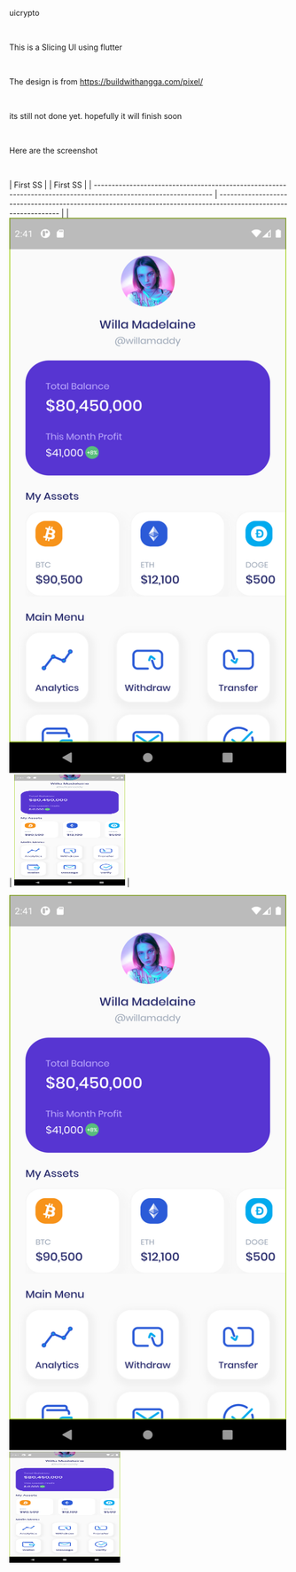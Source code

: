 uicrypto

<br>

This is a Slicing UI using flutter

<br>

The design is from https://buildwithangga.com/pixel/

<br>

its still not done yet. hopefully it will finish soon 

<br>

Here are the screenshot

<br>

|                                                                                                   First SS      | |                                                                                                   First SS      |
| --------------------------------------------------------------------------------------------------------------- | --------------------------------------------------------------------------------------------------------------- |
| <img src="https://github.com/dyavas21/uicrypto/blob/main/Screenshot_1636055089.png" width="500" height="1000" /> | <img src="https://github.com/dyavas21/uicrypto/blob/main/Screenshot_1636055093.png" width="200" height="200" />  |

<img src="https://github.com/dyavas21/uicrypto/blob/main/Screenshot_1636055089.png" width="500" height="1000" />


<br> 

<img src="https://github.com/dyavas21/uicrypto/blob/main/Screenshot_1636055093.png" width="200" height="200" />


